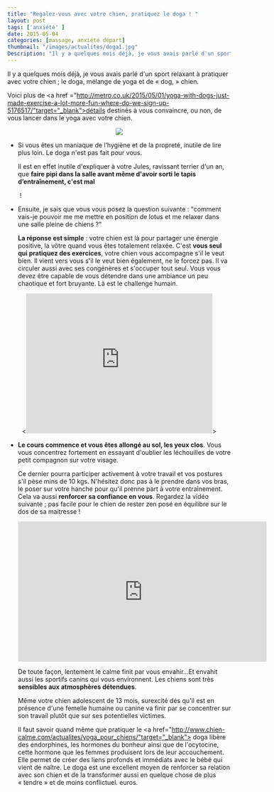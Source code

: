 ```yaml
---
title: "Regalez-vous avec votre chien, pratiquez le doga ! "
layout: post
tags: ['anxiété' ]
date: 2015-05-04
categories: [massage, anxiété départ]
thumbnail: "/images/actualites/doga1.jpg"
Description: "Il y a quelques mois déjà, je vous avais parlé d'un sport relaxant à pratiquer avec votre chien ; le doga, mélange de yoga et de « dog, » chien. "
---
```


Il y a quelques mois déjà, je vous avais parlé d'un sport relaxant à pratiquer avec votre chien ; le doga, mélange de yoga et de « dog, » chien.

Voici plus de <a href ="http://metro.co.uk/2015/05/01/yoga-with-dogs-just-made-exercise-a-lot-more-fun-where-do-we-sign-up-5176517/"target="_blank">détails</a> destinés à vous convaincre, ou non, de vous lancer dans le yoga avec votre chien.

<p align="center"><img src= "/images/actualites/doga1.jpg"></p>

<ul> <li>
Si vous êtes un maniaque de l’hygiène et de la propreté, inutile de lire plus loin. Le doga n'est pas fait pour vous.

Il est en effet inutile d'expliquer à votre Jules, ravissant terrier d'un an, que <b>faire pipi dans la salle avant même d'avoir sorti le tapis d’entraînement, c'est mal</b> </li> ! </ul>
<ul><li> Ensuite, je sais que vous vous posez la question suivante : "comment vais-je pouvoir me me mettre en position de lotus et me relaxer dans une salle pleine de chiens ?"


 <b>La réponse est simple</b> : votre chien est là pour partager une énergie positive, la vôtre quand vous êtes totalement relaxée. C'est <b>vous seul qui pratiquez des exercices</b>, votre chien vous accompagne s'il le veut bien. Il vient vers vous s'il le veut bien également, ne le forcez pas. Il va circuler aussi avec ses congénères et s'occuper tout seul. Vous vous devez être capable de vous détendre dans une ambiance un peu chaotique et fort bruyante. Là est le challenge humain. </ul>

<p align="center"><<iframe width="420" height="315" src="https://www.youtube.com/embed/_WKqbDcEtSU" frameborder="0" allowfullscreen></iframe>></iframe>

<ul><li><b>Le cours commence et vous êtes allongé au sol, les yeux clos</b>. Vous vous concentrez fortement en essayant d'oublier les léchouilles de votre petit compagnon sur votre visage.

Ce dernier pourra participer activement à votre travail et vos postures s'il pèse mins de 10 kgs. N'hésitez donc pas à le prendre dans vos bras, le poser sur votre hanche pour qu'il prenne part à votre entraînement. Cela va aussi <b>renforcer sa confiance en vous</b>. Regardez la vidéo suivante ; pas facile pour le chien de rester zen posé en équilibre sur le dos de sa maitresse !


<p align="center"><iframe width="560" height="315" src="https://www.youtube.com/embed/NV505cgcPFM" frameborder="0" allowfullscreen></iframe></p>

 De toute façon, lentement le calme finit par vous envahir...Et envahit aussi les sportifs canins qui vous environnent. Les chiens sont très <b>sensibles aux atmosphères détendues</b>.

 Même votre chien adolescent de 13 mois, surexcité dés qu'il est en présence d'une femelle humaine ou canine va finir par se concentrer sur son travail plutôt que sur ses potentielles victimes.</li>


Il faut savoir quand même que pratiquer le <a href="http://www.chien-calme.com/actualites/yoga_pour_chiens/"target="_blank"> doga</a> libère des endorphines, les hormones du bonheur ainsi que de l'ocytocine, cette hormone que les femmes produisent lors de leur accouchement. Elle permet de créer des liens profonds et immédiats avec le bébé qui vient de naître.
Le doga est une excellent moyen de  renforcer sa relation avec son chien et de la transformer aussi en quelque chose de plus « tendre » et de moins conflictuel. euros.

